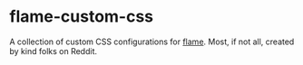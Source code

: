 # flame-custom-css
A collection of custom CSS configurations for [flame](https://github.com/pawelmalak/flame/wiki/).
Most, if not all, created by kind folks on Reddit.
